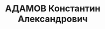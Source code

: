 ---
title: АДАМОВ Константин Александрович
description: "Род. в 1900, русский, член ВКП(б) с 1926. \n  Звание: капитан ГБ. \n\
  \  Награды: 14.02.1936 - орден Красной Звезды. \n  пом. нач. штаба 28 Ойротского\
  \ ПО УПВО НКВД Западно-Сибирского окр., уволен 11.09.1937. \n  Арестован 04.09.1937.\
  \ Осужден 05.06.1938 ВК ВС СССР, ВМН. Расстрелян 05.06.1938."
---